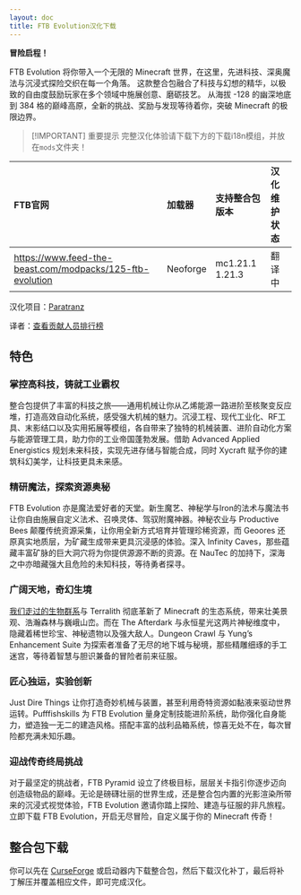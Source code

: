 ```yaml
---
layout: doc
title: FTB Evolution汉化下载
---
```


**冒险启程！**

FTB Evolution 将你带入一个无限的 Minecraft 世界，在这里，先进科技、深奥魔法与沉浸式探险交织在每一个角落。
这款整合包融合了科技与幻想的精华，以极致的自由度鼓励玩家在多个领域中施展创意、磨砺技艺。
从海拔 -128 的幽深地底到 384 格的巅峰高原，全新的挑战、奖励与发现等待着你，突破 Minecraft 的极限边界。

> [!IMPORTANT] 重要提示
> 完整汉化体验请下载下方的下载i18n模组，并放在`mods`文件夹！

<DownloadLinks :methods="[
  { id: 'quark-lanzou', text: '下载汉化', icon: '/imgs/logo/logo_64.png', lanzouLink: '/doing', quarkLink: '/doing' },
  { id: 'curseforge', text: '下载i18n模组', icon: '/imgs/svg/curseforge.svg', link: 'https://www.curseforge.com/api/v1/mods/297404/files/6351071/download' },
  { id: 'lazy', text: '懒汉下载', icon: '/imgs/lazydl.png', link: '/doing' }
]" />

| FTB官网                                                     | 加载器   | 支持整合包版本  | 汉化维护状态 |
| :---------------------------------------------------------- | :------- | :-------------- | :----------- |
| <https://www.feed-the-beast.com/modpacks/125-ftb-evolution> | Neoforge | mc1.21.1 1.21.3 | 翻译中       |

汉化项目：[Paratranz](https://paratranz.cn/projects/12144)

译者：[查看贡献人员排行榜](https://paratranz.cn/projects/12144)

## 特色

### 掌控高科技，铸就工业霸权

整合包提供了丰富的科技之旅——通用机械让你从乙烯能源一路进阶至核聚变反应堆，打造高效自动化系统，感受强大机械的魅力。沉浸工程、现代工业化、RF工具、末影结口以及实用拓展等模组，各自带来了独特的机械装置、进阶自动化方案与能源管理工具，助力你的工业帝国蓬勃发展。借助 Advanced Applied Energistics 规划未来科技，实现先进存储与智能合成，同时 Xycraft 赋予你的建筑科幻美学，让科技更具未来感。

### 精研魔法，探索资源奥秘

FTB Evolution 亦是魔法爱好者的天堂。新生魔艺、神秘学与Iron的法术与魔法书让你自由施展自定义法术、召唤灵体、驾驭附魔神器。神秘农业与 Productive Bees 颠覆传统资源采集，让你用全新方式培育并管理珍稀资源，而 Geoores 还原真实地质层，为矿藏生成带来更具沉浸感的体验。深入 Infinity Caves，那些蕴藏丰富矿脉的巨大洞穴将为你提供源源不断的资源。在 NauTec 的加持下，深海之中亦暗藏强大且危险的未知科技，等待勇者探寻。

### 广阔天地，奇幻生境

[我们走过的生物群系](https://www.mcmod.cn/class/15810.html)与 Terralith 彻底革新了 Minecraft 的生态系统，带来壮美景观、浩瀚森林与巍峨山峦。而在 The Afterdark 与永恒星光这两片神秘维度中，隐藏着稀世珍宝、神秘遗物以及强大敌人。Dungeon Crawl 与 Yung’s Enhancement Suite 为探索者准备了无尽的地下城与秘境，那些精雕细琢的手工迷宫，等待着智慧与胆识兼备的冒险者前来征服。

### 匠心独运，实验创新

Just Dire Things 让你打造奇妙机械与装置，甚至利用奇特资源如黏液来驱动世界运转。Pufffishskills 为 FTB Evolution 量身定制技能进阶系统，助你强化自身能力，塑造独一无二的建造风格。搭配丰富的战利品箱系统，惊喜无处不在，每次冒险都充满未知乐趣。

### 迎战传奇终局挑战

对于最坚定的挑战者，FTB Pyramid 设立了终极目标，层层关卡指引你逐步迈向创造级物品的巅峰。无论是磅礴壮丽的世界生成，还是整合包内置的光影渲染所带来的沉浸式视觉体验，FTB Evolution 邀请你踏上探险、建造与征服的非凡旅程。立即下载 FTB Evolution，开启无尽冒险，自定义属于你的 Minecraft 传奇！

## 整合包下载

你可以先在 [CurseForge](https://www.curseforge.com/minecraft/modpacks/ftb-evolution) 或启动器内下载整合包，然后下载汉化补丁，最后将补丁解压并覆盖相应文件，即可完成汉化。

<DocSupport />
